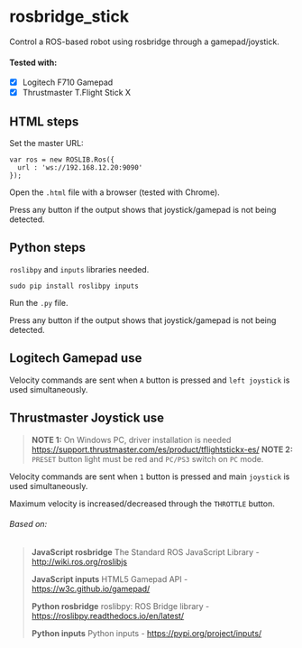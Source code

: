 # rosbridge_stick
Control a ROS-based robot using rosbridge through a gamepad/joystick.

#### Tested with: 
- [x] Logitech F710 Gamepad
- [x] Thrustmaster T.Flight Stick X

## HTML steps
Set the master URL:
```
var ros = new ROSLIB.Ros({
  url : 'ws://192.168.12.20:9090'
});
```

Open the `.html` file with a browser (tested with Chrome).

Press any button if the output shows that joystick/gamepad is not being detected.

## Python steps

`roslibpy` and `inputs` libraries needed.
```
sudo pip install roslibpy inputs 
```

Run the `.py` file.

Press any button if the output shows that joystick/gamepad is not being detected.

## Logitech Gamepad use

Velocity commands are sent when `A` button is pressed and `left joystick` is used simultaneously.

## Thrustmaster Joystick use

> **NOTE 1:** On Windows PC, driver installation is needed https://support.thrustmaster.com/es/product/tflightstickx-es/
> **NOTE 2:** `PRESET` button light must be red and `PC/PS3` switch on `PC` mode.

Velocity commands are sent when `1` button is pressed and main `joystick` is used simultaneously.

Maximum velocity is increased/decreased through the `THROTTLE` button.


###### Based on:
> **JavaScript rosbridge** The Standard ROS JavaScript Library - http://wiki.ros.org/roslibjs
>
> **JavaScript inputs** HTML5 Gamepad API - https://w3c.github.io/gamepad/
>
> **Python rosbridge** roslibpy: ROS Bridge library - https://roslibpy.readthedocs.io/en/latest/
>
> **Python inputs** Python inputs - https://pypi.org/project/inputs/
